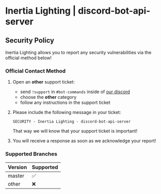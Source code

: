 # Inertia Lighting | discord-bot-api-server

## Security Policy
Inertia Lighting allows you to report any security vulnerabilities via the official method below!

### Official Contact Method
1. Open an **other** support ticket:
    - send `!support` in `#bot-commands` inside of [our discord](https://discord.inertia.lighting/)
    - choose the **other** category
    - follow any instructions in the support ticket

2. Please include the following message in your ticket:
    ```
    SECURITY - Inertia Lighting - discord-bot-api-server
    ```
    That way we will know that your support ticket is important!

3. You will receive a response as soon as we acknowledge your report!

### Supported Branches
| Version | Supported          |
| ------- | ------------------ |
| master  | :white_check_mark: |
| other   | :x:                |

